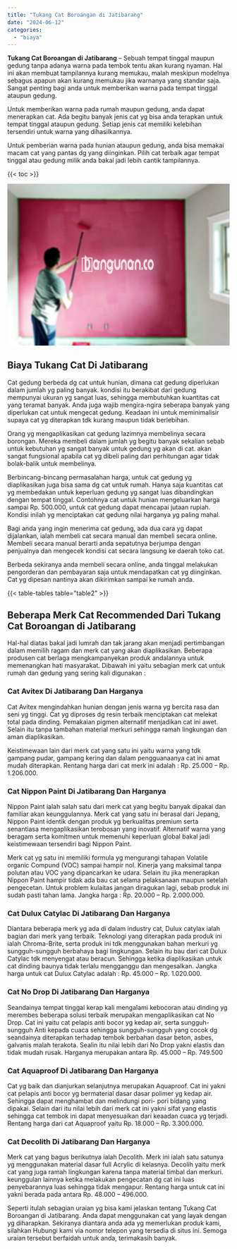 ```yaml
---
title: "Tukang Cat Boroangan di Jatibarang"
date: "2024-06-12"
categories: 
  - "biaya"
---
```


**Tukang Cat Boroangan di Jatibarang** – Sebuah tempat tinggal maupun gedung tanpa adanya warna pada tembok tentu akan kurang nyaman. Hal ini akan membuat tampilannya kurang memukau, malah meskipun modelnya sebagus apapun akan kurang memukau jika warnanya yang standar saja. Sangat penting bagi anda untuk memberikan warna pada tempat tinggal ataupun gedung.

Untuk memberikan warna pada rumah maupun gedung, anda dapat menerapkan cat. Ada begitu banyak jenis cat yg bisa anda terapkan untuk tempat tinggal ataupun gedung. Setiap jenis cat memiliki kelebihan tersendiri untuk warna yang dihasilkannya.

Untuk pemberian warna pada hunian ataupun gedung, anda bisa memakai macam cat yang pantas dg yang diinginkan. Pilih cat terbaik agar tempat tinggal atau gedung milik anda bakal jadi lebih cantik tampilannya.

{{< toc >}}

![Tukang Cat Boroangan di Jatibarang](/images/jasa-cat-murah40.png)

## Biaya Tukang Cat Di Jatibarang

Cat gedung berbeda dg cat untuk hunian, dimana cat gedung diperlukan dalam jumlah yg paling banyak. kondisi itu berakibat dari gedung mempunyai ukuran yg sangat luas, sehingga membutuhkan kuantitas cat yang teramat banyak. Anda juga wajib mengira-ngira seberapa banyak yang diperlukan cat untuk mengecat gedung. Keadaan ini untuk meminimalisir supaya cat yg diterapkan tdk kurang maupun tidak berlebihan.

Orang yg mengaplikasikan cat gedung lazimnya membelinya secara borongan. Mereka membeli dalam jumlah yg begitu banyak sekalian sebab untuk kebutuhan yg sangat banyak untuk gedung yg akan di cat. akan sangat fungsional apabila cat yg dibeli paling dari perhitungan agar tidak bolak-balik untuk membelinya.

Berbincang-bincang permasalahan harga, untuk cat gedung yg diaplikasikan juga bisa sama dg cat untuk rumah. Hanya saja kuantitas cat yg membedakan untuk keperluan gedung yg sangat luas dibandingkan dengan tempat tinggal. Contohnya cat untuk hunian mengeluarkan harga sampai Rp. 500.000, untuk cat gedung dapat mencapai jutaan rupiah. Kondisi inilah yg menciptakan cat gedung nilai harganya yg paling mahal.

Bagi anda yang ingin menerima cat gedung, ada dua cara yg dapat dijalankan, ialah membeli cat secara manual dan membeli secara online. Membeli secara manual berarti anda sepatutnya berjumpa dengan penjualnya dan mengecek kondisi cat secara langsung ke daerah toko cat.

Berbeda sekiranya anda membeli secara online, anda tinggal melakukan pengorderan dan pembayaran saja untuk mendapatkan cat yg diinginkan. Cat yg dipesan nantinya akan dikirimkan sampai ke rumah anda.

{{< table-tables table="table2" >}}

## Beberapa Merk Cat Recommended Dari Tukang Cat Boroangan di Jatibarang

Hal-hal diatas bakal jadi lumrah dan tak jarang akan menjadi pertimbangan dalam memilih ragam dan merk cat yang akan diaplikasikan. Beberapa produsen cat berlaga mengkampanyekan produk andalannya untuk memenangkan hati masyarakat. Dibawah ini yaitu sebagian merk cat untuk rumah dan gedung yang sering kali digunakan :

### Cat Avitex Di Jatibarang Dan Harganya

Cat Avitex mengindahkan hunian dengan jenis warna yg bercita rasa dan seni yg tinggi. Cat yg diproses dg resin terbaik menciptakan cat melekat total pada dinding. Pemakaian pigmen alternatif menjadikan cat ini awet. Selain itu tanpa tambahan material merkuri sehingga ramah lingkungan dan aman diaplikasikan.

Keistimewaan lain dari merk cat yang satu ini yaitu warna yang tdk gampang pudar, gampang kering dan dalam pengguanaanya cat ini amat mudah diterapkan. Rentang harga dari cat merk ini adalah : Rp. 25.000 – Rp. 1.206.000.

### Cat Nippon Paint Di Jatibarang Dan Harganya

Nippon Paint ialah salah satu dari merk cat yang begitu banyak dipakai dan familiar akan keunggulannya. Merk cat yang satu ini berasal dari Jepang, Nippon Paint identik dengan produk yg berkualitas premium serta senantiasa mengaplikasikan terobosan yang inovatif. Alternatif warna yang beragam serta komitmen untuk memenuhi keperluan global bakal jadi keistimewaan tersendiri bagi Nippon Paint.

Merk cat yg satu ini memiliki formula yg mengurangi tahapan Volatile organic Compund (VOC) sampai hampir nol. Kinerja yang maksimal tanpa polutan atau VOC yang dipancarkan ke udara. Selain itu jika menerapkan Nippon Paint hampir tidak ada bau cat selama pelaksanaan maupun setelah pengecetan. Untuk problem kulaitas jangan diragukan lagi, sebab produk ini sudah pasti tahan lama. Jangka harga : Rp. 20.000 – Rp. 2.000.000.

### Cat Dulux Catylac Di Jatibarang Dan Harganya

Diantara beberapa merk yg ada di dalam industry cat, Dulux catylax ialah bagian dari merk yang terbaik. Teknologi yang diterapkan pada produk ini ialah Chroma-Brite, serta produk ini tdk menggunakan bahan merkuri yg sungguh-sungguh berbahaya bagi lingkungan. Selain itu bau dari cat Dulux Catylac tdk menyengat atau beracun. Sehingga ketika diaplikasikan untuk cat dinding baunya tidak terlalu mengganggu dan mengesalkan. Jangka harga untuk cat Dulux Catylac adalah : Rp. 45.000 – Rp. 1.020.000.

### Cat No Drop Di Jatibarang Dan Harganya

Seandainya tempat tinggal kerap kali mengalami kebocoran atau dinding yg merembes beberapa solusi terbaik merupakan mengaplikasikan cat No Drop. Cat ini yaitu cat pelapis anti bocor yg kedap air, serta sungguh-sungguh Anti kepada cuaca sehingga sungguh-sungguh yang cocok dg seandainya diterapkan terhadap tembok berbahan dasar beton, asbes, galvanis malah terakota. Sealin itu nilai lebih dari No Drop yakni elastis dan tidak mudah rusak. Harganya merupakan antara Rp. 45.000 – Rp. 749.500

### Cat Aquaproof Di Jatibarang Dan Harganya

Cat yg baik dan dianjurkan selanjutnya merupakan Aquaproof. Cat ini yakni cat pelapis anti bocor yg bermaterial dasar dasar polimer yg kedap air. Sehingga dapat menghambat dan melindungi pori- pori bidang yang dipakai. Selain dari itu nilai lebih dari merk cat ini yakni sifat yang elastis sehingga cat tembok ini dapat menyesuaikan dari keaadan cuaca yg terjadi. Rentang harga dari cat Aquaproof yaitu Rp. 18.000 – Rp. 3.300.000.

### Cat Decolith Di Jatibarang Dan Harganya

Merk cat yang bagus berikutnya ialah Decolith. Merk ini ialah satu satunya yg menggunakan material dasar full Acrylic di kelasnya. Decolih yaitu merk cat yang juga ramah lingkungan karena tanpa material timbal dan merkuri. keunggulan lainnya ketika melakukan pengecatan dg cat ini luas penyebarannya luas sehingga tidak mengapur. Rentang harga untuk cat ini yakni berada pada antara Rp. 48.000 – 496.000.

Seperti itulah sebagian uraian yg bisa kami jelaskan tentang Tukang Cat Boroangan di Jatibarang. Anda dapat menggunakan cat yang layak dengan yg diharapkan. Sekiranya diantara anda ada yg memerlukan produk kami, silahkan Hubungi kami via nomor telepon yang tersedia di situs ini. Semoga uraian tersebut berfaidah untuk anda, terimakasih banyak.
